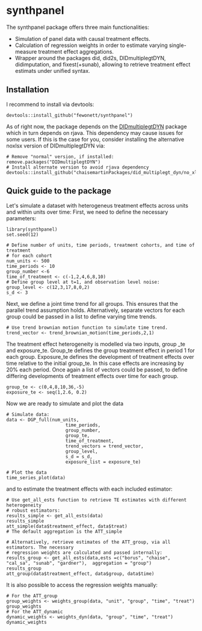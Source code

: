 # synthpanel

The synthpanel package offers three main functionalities:
- Simulation of panel data with causal treatment effects.
- Calculation of regression weights in order to estimate varying single-measure treatment effect aggregations.
- Wrapper around the packages did, did2s, DIDmultiplegtDYN, didimputation, and fixest(+sunab), allowing to retrieve treatment effect estimats under unified syntax.

## Installation
I recommend to install via devtools:
```
devtools::install_github("fewonett/synthpanel")
```
As of right now, the package depends on the [DIDmultiplegtDYN]([url](https://github.com/chaisemartinPackages/did_multiplegt_dyn)) package which in turn depends on rjava. This dependency may cause issues for some users. If this is the case for you, consider installing the alternative noxlsx version of DIDmultiplegtDYN via:
```
# Remove "normal" version, if installed:
remove.packages("DIDmultiplegtDYN")
# Install alternate version to avoid rjava dependency
devtools::install_github("chaisemartinPackages/did_multiplegt_dyn/no_xlsx/DIDmultiplegtDYN")
```
## Quick guide to the package
Let's simulate a dataset with heterogeneus treatment effects across units and within units over time:
First, we need to define the necessary parameters:
```
library(synthpanel)
set.seed(12)

# Define number of units, time periods, treatment cohorts, and time of treatment
# for each cohort
num_units <- 500
time_periods <- 10
group_number <-6
time_of_treatment <- c(-1,2,4,6,8,10)
# Define group level at t=1, and observation level noise:
group_level <- c(12,3,17,8,0,2)
s_d <- 3
```
Next, we define a joint time trend for all groups. This ensures that the parallel trend assumption holds. 
Alternatively, separate vectors for each group could be passed in a list to define varying time trends.
```
# Use trend brownian motion function to simulate time trend.
trend_vector <- trend_brownian_motion(time_periods,2,1)
```

The treatment effect heterogeneity is modelled via two inputs, group _te and exposure_te. 
Group_te defines the group treatment effect in period 1 for each group.
Exposure_te defines the development of treatment effects over time relative to the initial group_te. 
In this case effects are increasing by 20% each period. Once again a list of vectors could be passed,
to define differing developments of treatment effects over time for each group.
```
group_te <- c(0,4,8,10,36,-5)
exposure_te <- seq(1,2.6, 0.2)
```
Now we are ready to simulate and plot the data
```
# Simulate data:
data <- DGP_full(num_units,
                      time_periods,
                      group_number,
                      group_te,
                      time_of_treatment,
                      trend_vectors = trend_vector,
                      group_level,
                      s_d = s_d,
                      exposure_list = exposure_te)

# Plot the data 
time_series_plot(data)
```
and to estimate the treatment effects with each included estimator:
```
# Use get_all_ests function to retrieve TE estimates with different heterogeneity
# robust estimators:
results_simple <- get_all_ests(data)
results_simple
att_simple(data$treatment_effect, data$treat)
# The default aggregation is the ATT_simple

# Alternatively, retrieve estimates of the ATT_group, via all estimators. The necessary
# regression weights are calculated and passed internally:
results_group <- get_all_ests(data,ests =c("borus", "chaise", "cal_sa", "sunab", "gardner"),  aggregation = "group")
results_group
att_group(data$treatment_effect, data$group, data$time)
```
It is also possible to access the regression weights manually:
```
# For the ATT_group
group_weights <- weights_group(data, "unit", "group", "time", "treat")
group_weights
# For the ATT_dynamic
dynamic_weights <- weights_dyn(data, "group", "time", "treat")
dynamic_weights
```

